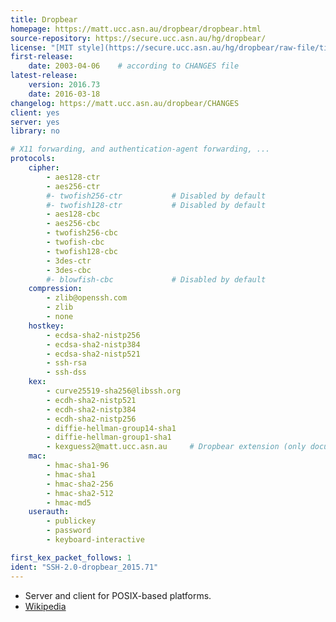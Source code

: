 ```yaml
---
title: Dropbear
homepage: https://matt.ucc.asn.au/dropbear/dropbear.html
source-repository: https://secure.ucc.asn.au/hg/dropbear/
license: "[MIT style](https://secure.ucc.asn.au/hg/dropbear/raw-file/tip/LICENSE)"
first-release:
    date: 2003-04-06    # according to CHANGES file
latest-release:
    version: 2016.73
    date: 2016-03-18
changelog: https://matt.ucc.asn.au/dropbear/CHANGES
client: yes
server: yes
library: no

# X11 forwarding, and authentication-agent forwarding, ...
protocols:
    cipher:
        - aes128-ctr
        - aes256-ctr
        #- twofish256-ctr           # Disabled by default
        #- twofish128-ctr           # Disabled by default
        - aes128-cbc
        - aes256-cbc
        - twofish256-cbc
        - twofish-cbc
        - twofish128-cbc
        - 3des-ctr
        - 3des-cbc
        #- blowfish-cbc             # Disabled by default
    compression:
        - zlib@openssh.com
        - zlib
        - none
    hostkey:
        - ecdsa-sha2-nistp256
        - ecdsa-sha2-nistp384
        - ecdsa-sha2-nistp521
        - ssh-rsa
        - ssh-dss
    kex:
        - curve25519-sha256@libssh.org
        - ecdh-sha2-nistp521
        - ecdh-sha2-nistp384
        - ecdh-sha2-nistp256
        - diffie-hellman-group14-sha1
        - diffie-hellman-group1-sha1
        - kexguess2@matt.ucc.asn.au     # Dropbear extension (only documented in their CHANGES file?)
    mac:
        - hmac-sha1-96
        - hmac-sha1
        - hmac-sha2-256
        - hmac-sha2-512
        - hmac-md5
    userauth:
        - publickey
        - password
        - keyboard-interactive

first_kex_packet_follows: 1
ident: "SSH-2.0-dropbear_2015.71"
---
```

* Server and client for POSIX-based platforms.
* [Wikipedia](https://en.wikipedia.org/wiki/Dropbear_%28software%29)
